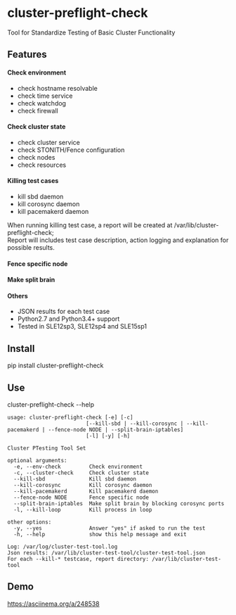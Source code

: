 # cluster-preflight-check
Tool for Standardize Testing of Basic Cluster Functionality

## Features
#### Check environment
* check hostname resolvable
* check time service
* check watchdog
* check firewall
#### Check cluster state
* check cluster service
* check STONITH/Fence configuration
* check nodes
* check resources
#### Killing test cases
* kill sbd daemon
* kill corosync daemon
* kill pacemakerd daemon

When running killing test case, a report will be created at /var/lib/cluster-preflight-check;<br>
Report will includes test case description, action logging and explanation for possible results.
#### Fence specific node
#### Make split brain
#### Others
* JSON results for each test case
* Python2.7 and Python3.4+ support
* Tested in SLE12sp3, SLE12sp4 and SLE15sp1

## Install
pip install cluster-preflight-check

## Use
cluster-preflight-check --help
```
usage: cluster-preflight-check [-e] [-c]
                         [--kill-sbd | --kill-corosync | --kill-pacemakerd | --fence-node NODE | --split-brain-iptables]
                         [-l] [-y] [-h]

Cluster PTesting Tool Set

optional arguments:
  -e, --env-check         Check environment
  -c, --cluster-check     Check cluster state
  --kill-sbd              Kill sbd daemon
  --kill-corosync         Kill corosync daemon
  --kill-pacemakerd       Kill pacemakerd daemon
  --fence-node NODE       Fence specific node
  --split-brain-iptables  Make split brain by blocking corosync ports
  -l, --kill-loop         Kill process in loop

other options:
  -y, --yes               Answer "yes" if asked to run the test
  -h, --help              show this help message and exit

Log: /var/log/cluster-test-tool.log
Json results: /var/lib/cluster-test-tool/cluster-test-tool.json
For each --kill-* testcase, report directory: /var/lib/cluster-test-tool
```



## Demo
https://asciinema.org/a/248538
